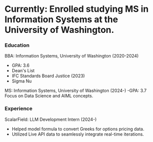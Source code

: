# Currently: Enrolled studying MS in Information Systems at the University of Washington.

### Education

BBA: Information Systems, University of Washington (2020-2024)
- GPA: 3.6
- Dean's List
- IFC Standards Board Justice (2023)
- Sigma Nu

MS: Information Systems, University of Washington (2024-)
-GPA: 3.7
Focus on Data Science and AIML concepts.

### Experience
ScalarField: LLM Development Intern (2024-)
- Helped model formula to convert Greeks for options pricing data.
- Utilized Live API data to seamlessly integrate real-time iterations.

